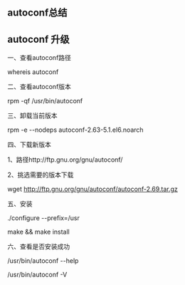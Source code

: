## autoconf总结

## autoconf 升级

一、查看autoconf路径

whereis autoconf

二、查看autoconf版本

rpm -qf /usr/bin/autoconf

三、卸载当前版本

rpm -e --nodeps autoconf-2.63-5.1.el6.noarch

四、下载新版本

1、路径http://ftp.gnu.org/gnu/autoconf/

2、挑选需要的版本下载

wget http://ftp.gnu.org/gnu/autoconf/autoconf-2.69.tar.gz

五、安装

./configure --prefix=/usr

make && make install

六、查看是否安装成功

/usr/bin/autoconf --help

/usr/bin/autoconf -V




















